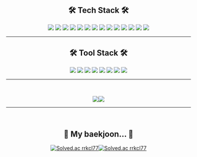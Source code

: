 <div align=center>
<h2>🛠 Tech Stack 🛠</h2>
<p>
<img src="https://img.shields.io/badge/Python-3776AB?style=for-the-badge&logo=Python&logoColor=white"/>
<img src= "https://img.shields.io/badge/java-%23ED8B00.svg?style=for-the-badge&logo=java&logoColor=white"/>
<img src="https://img.shields.io/badge/Django-092E20?style=for-the-badge&logo=Django&logoColor=white"/>
<img src="https://img.shields.io/badge/R-276DC3?style=for-the-badge&logo=R&logoColor=white"/>
<img src= "https://img.shields.io/badge/spring-%236DB33F.svg?style=for-the-badge&logo=spring&logoColor=white"/>
 <img src="https://img.shields.io/badge/Springboot-6DB33F?style=for-the-badge&logo=Springboot&logoColor=white"/>
 <img src= "https://img.shields.io/badge/Vue.js-4FC08D?style=for-the-badge&logo=Vue.js&logoColor=white"/>
 <img src="https://img.shields.io/badge/Gradle-02303A?style=for-the-badge&logo=Gradle&logoColor=white"/>
 <img src="https://img.shields.io/badge/Maven-C71A36?style=for-the-badge&logo=Apache Maven&logoColor=white"/>
  <img src= "https://img.shields.io/badge/MySQL-4479A1?style=for-the-badge&logo=Mysql&logoColor=white"/>
  <img src= "https://img.shields.io/badge/Postman-FF6C37?style=for-the-badge&logo=Postman&logoColor=white"/>
  <img src= "https://img.shields.io/badge/Numpy-013243?style=for-the-badge&logo=NumPy&logoColor=white"/>
  <img src= "https://img.shields.io/badge/pandas-150458?style=for-the-badge&logo=pandas&logoColor=white"/>
  <img src= "https://img.shields.io/badge/sklearn-F7931E?style=for-the-badge&logo=scikit-learn&logoColor=white"/>
<hr>

<h2>🛠 Tool Stack 🛠</h2>
<img src= "https://img.shields.io/badge/Visual Studio Code-007ACC?style=for-the-badge&logo=Visual Studio Code&logoColor=white"/>
<img src="https://img.shields.io/badge/jupyter-F37626?style=for-the-badge&logo=jupyter&logoColor=white"/>
<img src= "https://img.shields.io/badge/Eclipse-2C2255?style=for-the-badge&logo=Eclipse&logoColor=white"/>
<img src= "https://img.shields.io/badge/PyCharm-000000?style=for-the-badge&logo=PyCharm&logoColor=white"/>
<img src= "https://img.shields.io/badge/Notion-000000?style=for-the-badge&logo=Notion&logoColor=white"/>
<img src= "https://img.shields.io/badge/Mattermost-0058CC?style=for-the-badge&logo=Mattermost&logoColor=white"/>
<img src= "https://img.shields.io/badge/GitLab-FC6D26?style=for-the-badge&logo=GitLab&logoColor=white"/>
<img src= "https://img.shields.io/badge/GitHub-181717?style=for-the-badge&logo=GitHub&logoColor=white"/>

<hr>
<p>
<br>

![](https://github-readme-stats.vercel.app/api?username=rrkcl7733&show_icons=true&count_private=true&theme=tokyonight)![](https://github-readme-stats.vercel.app/api/top-langs/?username=rrkcl7733&layout=compact)
<br>
<hr>
<br>
<h2>💩 My baekjoon... 💩</h2>

[![Solved.ac rrkcl77](http://mazassumnida.wtf/api/v2/generate_badge?boj=rrkcl77)](https://solved.ac/rrkcl77)[![Solved.ac rrkcl77](http://mazandi.herokuapp.com/api?handle=rrkcl77&theme=warm)](https://solved.ac/rrkcl77)

</div>
